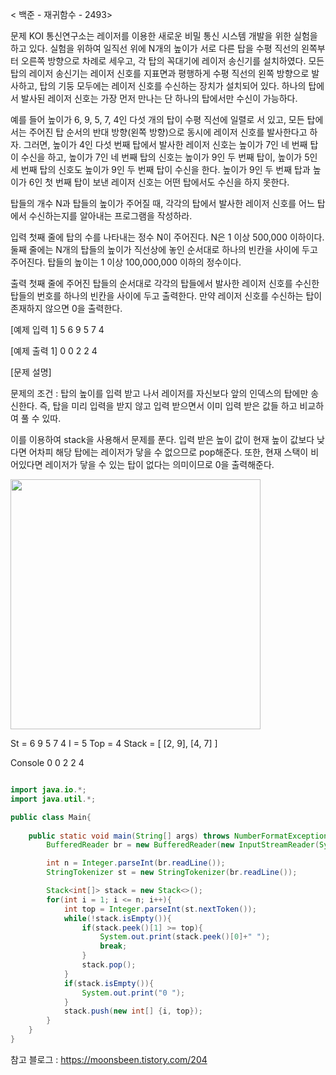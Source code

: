 < 백준 - 재귀함수 - 2493>


문제
KOI 통신연구소는 레이저를 이용한 새로운 비밀 통신 시스템 개발을 위한 실험을 하고 있다. 실험을 위하여 일직선 위에 N개의 높이가 서로 다른 탑을 수평 직선의 왼쪽부터 오른쪽 방향으로 차례로 세우고, 각 탑의 꼭대기에 레이저 송신기를 설치하였다. 모든 탑의 레이저 송신기는 레이저 신호를 지표면과 평행하게 수평 직선의 왼쪽 방향으로 발사하고, 탑의 기둥 모두에는 레이저 신호를 수신하는 장치가 설치되어 있다. 하나의 탑에서 발사된 레이저 신호는 가장 먼저 만나는 단 하나의 탑에서만 수신이 가능하다. 

예를 들어 높이가 6, 9, 5, 7, 4인 다섯 개의 탑이 수평 직선에 일렬로 서 있고, 모든 탑에서는 주어진 탑 순서의 반대 방향(왼쪽 방향)으로 동시에 레이저 신호를 발사한다고 하자. 그러면, 높이가 4인 다섯 번째 탑에서 발사한 레이저 신호는 높이가 7인 네 번째 탑이 수신을 하고, 높이가 7인 네 번째 탑의 신호는 높이가 9인 두 번째 탑이, 높이가 5인 세 번째 탑의 신호도 높이가 9인 두 번째 탑이 수신을 한다. 높이가 9인 두 번째 탑과 높이가 6인 첫 번째 탑이 보낸 레이저 신호는 어떤 탑에서도 수신을 하지 못한다.

탑들의 개수 N과 탑들의 높이가 주어질 때, 각각의 탑에서 발사한 레이저 신호를 어느 탑에서 수신하는지를 알아내는 프로그램을 작성하라. 

입력
첫째 줄에 탑의 수를 나타내는 정수 N이 주어진다. N은 1 이상 500,000 이하이다. 둘째 줄에는 N개의 탑들의 높이가 직선상에 놓인 순서대로 하나의 빈칸을 사이에 두고 주어진다. 탑들의 높이는 1 이상 100,000,000 이하의 정수이다.

출력
첫째 줄에 주어진 탑들의 순서대로 각각의 탑들에서 발사한 레이저 신호를 수신한 탑들의 번호를 하나의 빈칸을 사이에 두고 출력한다. 만약 레이저 신호를 수신하는 탑이 존재하지 않으면 0을 출력한다.


[예제 입력 1]
5
6 9 5 7 4

[예제 출력 1]
0 0 2 2 4


[문제 설명]

문제의 조건 : 탑의 높이를 입력 받고 나서 레이저를 자신보다 앞의 인덱스의 탑에만 송신한다. 즉, 탑을 미리 입력을 받지 않고 입력 받으면서 이미 입력 받은 값들 하고 비교하여 풀 수 있따.

이를 이용하여 stack을 사용해서 문제를 푼다. 
입력 받은 높이 값이 현재 높이 값보다 낮다면 어차피 해당 탑에는 레이저가 닿을 수 없으므로 pop해준다.
또한, 현재 스택이 비어있다면 레이저가 닿을 수 있는 탑이 없다는 의미이므로 0을 출력해준다.

<img src="https://img1.daumcdn.net/thumb/R1280x0/?scode=mtistory2&fname=https%3A%2F%2Fblog.kakaocdn.net%2Fdn%2F7BPqa%2Fbtq3WmrG4Ai%2FOBNi2kgJVGm1Y02mqvs0V0%2Fimg.png" width="400" height="400">

St =  6 9 5 7 4
I = 5
Top = 4
Stack = [ [2, 9], [4, 7] ]






Console 0 0 2 2 4


```java

import java.io.*;
import java.util.*;

public class Main{
    
    public static void main(String[] args) throws NumberFormatException, IOException{
        BufferedReader br = new BufferedReader(new InputStreamReader(System.in));

        int n = Integer.parseInt(br.readLine());
        StringTokenizer st = new StringTokenizer(br.readLine());

        Stack<int[]> stack = new Stack<>();
        for(int i = 1; i <= n; i++){
            int top = Integer.parseInt(st.nextToken());
            while(!stack.isEmpty()){
                if(stack.peek()[1] >= top){
                    System.out.print(stack.peek()[0]+" ");
                    break;
                }
                stack.pop();
            }
            if(stack.isEmpty()){
                System.out.print("0 ");
            }
            stack.push(new int[] {i, top});
        }
    }
}

```


참고 블로그 : https://moonsbeen.tistory.com/204